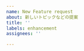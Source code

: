 ```yaml
---
name: New Feature request
about: 新しいトピックなどの提案
title: ''
labels: enhancement
assignees: ''

---
```



